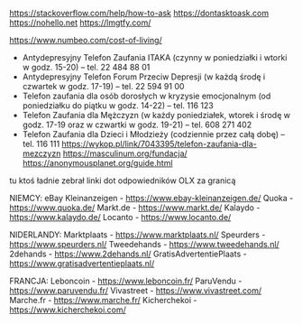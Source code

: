https://stackoverflow.com/help/how-to-ask
https://dontasktoask.com
https://nohello.net
https://lmgtfy.com/

https://www.numbeo.com/cost-of-living/


- Antydepresyjny Telefon Zaufania ITAKA (czynny w poniedziałki i wtorki w godz. 15-20) – tel. 22 484 88 01
- Antydepresyjny Telefon Forum Przeciw Depresji (w każdą środę i czwartek w godz. 17-19) – tel. 22 594 91 00
- Telefon zaufania dla osób dorosłych w kryzysie emocjonalnym (od poniedziałku do piątku w godz. 14-22) – tel. 116 123
- Telefon Zaufania dla Mężczyzn (w każdy poniedziałek, wtorek i środę w godz. 17-19 oraz w czwartki w godz. 19-21) – tel. 608 271 402
- Telefon Zaufania dla Dzieci i Młodzieży (codziennie przez całą dobę) – tel. 116 111
https://wykop.pl/link/7043395/telefon-zaufania-dla-mezczyzn
https://masculinum.org/fundacja/
https://anonymousplanet.org/guide.html




tu ktoś ładnie zebrał linki dot odpowiedników OLX za granicą

NIEMCY:
eBay Kleinanzeigen - https://www.ebay-kleinanzeigen.de/
Quoka - https://www.quoka.de/
Markt.de - https://www.markt.de/
Kalaydo - https://www.kalaydo.de/
Locanto - https://www.locanto.de/

NIDERLANDY:
Marktplaats - https://www.marktplaats.nl/
Speurders - https://www.speurders.nl/
Tweedehands - https://www.tweedehands.nl/
2dehands - https://www.2dehands.nl/
GratisAdvertentiePlaats - https://www.gratisadvertentieplaats.nl/

FRANCJA:
Leboncoin - https://www.leboncoin.fr/
ParuVendu - https://www.paruvendu.fr/
Vivastreet - https://www.vivastreet.com/
Marche.fr - https://www.marche.fr/
Kicherchekoi - https://www.kicherchekoi.com/
